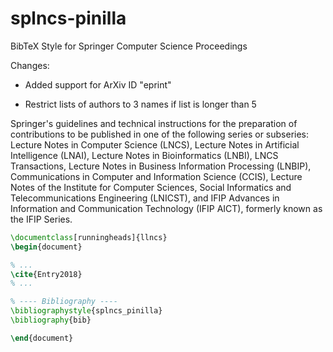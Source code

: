 # splncs-pinilla
BibTeX Style for Springer Computer Science Proceedings

Changes:

- Added support for ArXiv ID "eprint"

- Restrict lists of authors to 3 names if list is longer than 5


Springer's guidelines and technical instructions for the preparation of contributions to be published in one of the following series or subseries: Lecture Notes in Computer Science (LNCS), Lecture Notes in Artificial Intelligence (LNAI), Lecture Notes in Bioinformatics (LNBI), LNCS Transactions, Lecture Notes in Business Information Processing (LNBIP), Communications in Computer and Information Science (CCIS), Lecture Notes of the Institute for Computer Sciences, Social Informatics and Telecommunications Engineering (LNICST), and IFIP Advances in Information and Communication Technology (IFIP AICT), formerly known as the IFIP Series.

``` tex
\documentclass[runningheads]{llncs}
\begin{document}

% ...
\cite{Entry2018}
% ...

% ---- Bibliography ----
\bibliographystyle{splncs_pinilla}
\bibliography{bib}

\end{document}
```
